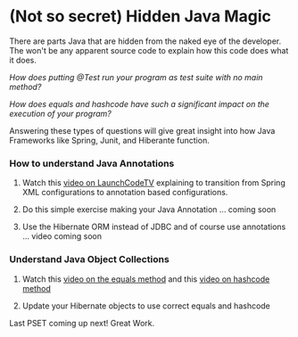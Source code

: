 (Not so secret) Hidden Java Magic
=========================================

There are parts Java that are hidden from the naked eye of the developer.  The won't be any apparent source code to explain how this code does what it does.  

*How does putting @Test run your program as test suite with no main method?*

*How does equals and hashcode have such a significant impact on the execution of your program?*

Answering these types of questions will give great insight into how Java Frameworks like Spring, Junit, and Hiberante function.

### How to understand Java Annotations

1)  Watch this [video on LaunchCodeTV](http://tv.launchcode.us/#/videos/java_spring_annotations?lesson=Java) explaining to transition from Spring XML configurations to annotation based configurations.

2)  Do this simple exercise making your Java Annotation ... coming soon

3)  Use the Hibernate ORM instead of JDBC and of course use annotations ... video coming soon

### Understand Java Object Collections

1)  Watch this [video on the equals method](http://tv.launchcode.us/#/videos/java_equals?lesson=Java) and this [video on hashcode method](http://tv.launchcode.us/#/videos/java_hashcode?lesson=Java) 

2)  Update your Hibernate objects to use correct equals and hashcode

Last PSET coming up next!  Great Work.
